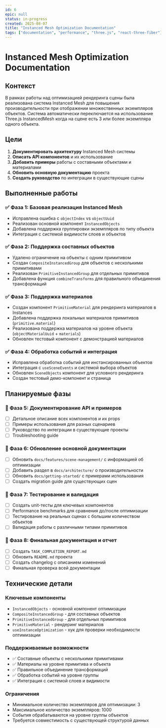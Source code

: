 ```yaml
---
id: 6
epic: null
status: in-progress
created: 2025-08-07
title: "Instanced Mesh Optimization Documentation"
tags: ["documentation", "performance", "three.js", "react-three-fiber"]
---
```


# Instanced Mesh Optimization Documentation

## Контекст

В рамках работы над оптимизацией рендеринга сцены была реализована система Instanced Mesh для повышения производительности при отображении множественных экземпляров объектов. Система автоматически переключается на использование Three.js InstancedMesh когда на сцене есть 3 или более экземпляра одного объекта.

## Цели

1. **Документировать архитектуру** Instanced Mesh системы
2. **Описать API компонентов** и их использование
3. **Добавить примеры** работы с составными объектами и материалами
4. **Обновить основную документацию** проекта
5. **Создать руководство** по интеграции в существующие сцены

## Выполненные работы

### ✅ Фаза 1: Базовая реализация Instanced Mesh
- Исправлена ошибка с `objectIndex` vs `objectUuid` 
- Реализован основной компонент `InstancedObjects`
- Добавлена поддержка группировки экземпляров по типу объекта
- Интеграция с системой видимости слоев и объектов

### ✅ Фаза 2: Поддержка составных объектов
- Удалено ограничение на объекты с одним примитивом
- Создан `CompositeInstancedGroup` для объектов с несколькими примитивами
- Реализован `PrimitiveInstancedGroup` для отдельных примитивов
- Добавлена функция `combineTransforms` для правильного объединения трансформаций

### ✅ Фаза 3: Поддержка материалов
- Создан компонент `PrimitiveMaterial` для рендеринга материалов в Instances
- Добавлена поддержка локальных материалов примитивов (`primitive.material`)
- Реализована поддержка материалов на уровне объекта (`objectMaterialUuid` + `materials`)
- Обновлен тестовый компонент с демонстрацией материалов

### ✅ Фаза 4: Обработка событий и интеграция
- Исправлена обработка событий для инстансированных объектов
- Интеграция с `useSceneEvents` и системой выбора объектов
- Обновлен `SceneObjects` компонент для условного рендеринга
- Создан тестовый демо-компонент и страница

## Планируемые фазы

### 🔄 Фаза 5: Документирование API и примеров
- [ ] Детальное описание всех компонентов и их props
- [ ] Примеры использования для разных сценариев
- [ ] Руководство по интеграции в существующие проекты
- [ ] Troubleshooting guide

### 🔄 Фаза 6: Обновление основной документации
- [ ] Обновить `docs/features/scene-management/` с информацией об оптимизации
- [ ] Добавить раздел в `docs/architecture/` о производительности
- [ ] Обновить `docs/getting-started/` с примерами использования
- [ ] Создать migration guide для существующих сцен

### 🔄 Фаза 7: Тестирование и валидация
- [ ] Создать unit-тесты для ключевых компонентов
- [ ] Performance benchmarks для сравнения до/после оптимизации
- [ ] Тестирование на реальных сценах с большим количеством объектов
- [ ] Валидация работы с различными типами примитивов

### 🔄 Фаза 8: Финальная документация и отчет
- [ ] Создать `TASK_COMPLETION_REPORT.md`
- [ ] Обновить `README.md` проекта
- [ ] Создать changelog с описанием изменений
- [ ] Финальная проверка всей документации

## Технические детали

### Ключевые компоненты
- `InstancedObjects` - основной компонент оптимизации
- `CompositeInstancedGroup` - для составных объектов
- `PrimitiveInstancedGroup` - для отдельных примитивов
- `PrimitiveMaterial` - рендеринг материалов
- `useInstanceOptimization` - хук для проверки необходимости оптимизации

### Поддерживаемые возможности
- ✅ Составные объекты с несколькими примитивами
- ✅ Материалы на уровне примитива и объекта
- ✅ Правильное объединение трансформаций
- ✅ Обработка событий на уровне группы
- ✅ Интеграция с системой слоев и видимости

### Ограничения
- Минимальное количество экземпляров для оптимизации: 3
- Максимальное количество экземпляров: 1000
- События обрабатываются на уровне группы объектов
- Требуется совместимость с существующей структурой данных

